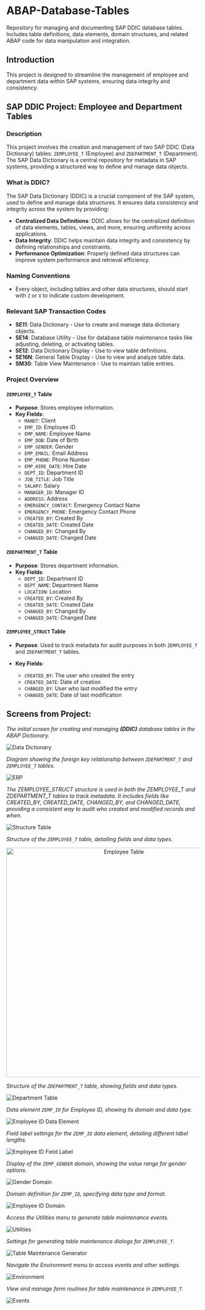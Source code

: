 # ABAP-Database-Tables

Repository for managing and documenting SAP DDIC database tables. Includes table definitions, data elements, domain structures, and related ABAP code for data manipulation and integration.

## Introduction

This project is designed to streamline the management of employee and department data within SAP systems, ensuring data integrity and consistency.

## SAP DDIC Project: Employee and Department Tables

### Description

This project involves the creation and management of two SAP DDIC (Data Dictionary) tables: `ZEMPLOYEE_T` (Employee) and `ZDEPARTMENT_T` (Department). The SAP Data Dictionary is a central repository for metadata in SAP systems, providing a structured way to define and manage data objects.

### What is DDIC?

The SAP Data Dictionary (DDIC) is a crucial component of the SAP system, used to define and manage data structures. It ensures data consistency and integrity across the system by providing:

- **Centralized Data Definitions**: DDIC allows for the centralized definition of data elements, tables, views, and more, ensuring uniformity across applications.
- **Data Integrity**: DDIC helps maintain data integrity and consistency by defining relationships and constraints.
- **Performance Optimization**: Properly defined data structures can improve system performance and retrieval efficiency.

### Naming Conventions

- Every object, including tables and other data structures, should start with `Z` or `X` to indicate custom development.

### Relevant SAP Transaction Codes

- **SE11**: Data Dictionary - Use to create and manage data dictionary objects.
- **SE14**: Database Utility - Use for database table maintenance tasks like adjusting, deleting, or activating tables.
- **SE12**: Data Dictionary Display - Use to view table definitions.
- **SE16N**: General Table Display - Use to view and analyze table data.
- **SM30**: Table View Maintenance - Use to maintain table entries.

### Project Overview

#### `ZEMPLOYEE_T` Table

- **Purpose**: Stores employee information.
- **Key Fields**:
  - `MANDT`: Client
  - `EMP_ID`: Employee ID
  - `EMP_NAME`: Employee Name
  - `EMP_DOB`: Date of Birth
  - `EMP_GENDER`: Gender
  - `EMP_EMAIL`: Email Address
  - `EMP_PHONE`: Phone Number
  - `EMP_HIRE_DATE`: Hire Date
  - `DEPT_ID`: Department ID
  - `JOB_TITLE`: Job Title
  - `SALARY`: Salary
  - `MANAGER_ID`: Manager ID
  - `ADDRESS`: Address
  - `EMERGENCY_CONTACT`: Emergency Contact Name
  - `EMERGENCY_PHONE`: Emergency Contact Phone
  - `CREATED_BY`: Created By
  - `CREATED_DATE`: Created Date
  - `CHANGED_BY`: Changed By
  - `CHANGED_DATE`: Changed Date

#### `ZDEPARTMENT_T` Table

- **Purpose**: Stores department information.
- **Key Fields**:
  - `DEPT_ID`: Department ID
  - `DEPT_NAME`: Department Name
  - `LOCATION`: Location
  - `CREATED_BY`: Created By
  - `CREATED_DATE`: Created Date
  - `CHANGED_BY`: Changed By
  - `CHANGED_DATE`: Changed Date

#### `ZEMPLOYEE_STRUCT` Table

- **Purpose**: Used to track metadata for audit purposes in both `ZEMPLOYEE_T` and `ZDEPARTMENT_T` tables.

- **Key Fields**:
  - `CREATED_BY`: The user who created the entry
  - `CREATED_DATE`: Date of creation
  - `CHANGED_BY`: User who last modified the entry
  - `CHANGED_DATE`: Date of last modification

## Screens from Project:
  
*The initial screen for creating and managing **(DDIC)** database tables in the ABAP Dictionary.*

![Data Dictionary](Screens/ddic.png)

*Diagram showing the foreign key relationship between `ZDEPARTMENT_T` and `ZEMPLOYEE_T` tables.*

![ERP](Screens/erp.png)

*The ZEMPLOYEE_STRUCT structure is used in both the ZEMPLOYEE_T and ZDEPARTMENT_T tables to track metadata.
It includes fields like CREATED_BY, CREATED_DATE, CHANGED_BY, and CHANGED_DATE,
providing a consistent way to audit who created and modified records and when.*

![Structure Table](Screens/struct.png)

*Structure of the `ZEMPLOYEE_T` table, detailing fields and data types.*

<p align="center">
  <img src="Screens/emp-table.png" alt="Employee Table" width="600"/>
</p>

*Structure of the `ZDEPARTMENT_T` table, showing fields and data types.*

![Department Table](Screens/dept-table.png)

*Data element `ZEMP_ID` for Employee ID, showing its domain and data type.*

![Employee ID Data Element](Screens/de.png)

*Field label settings for the `ZEMP_ID` data element, detailing different label lengths.*

![Employee ID Field Label](Screens/de-fl.png)

*Display of the `ZEMP_GENDER` domain, showing the value range for gender options.*

![Gender Domain](Screens/d.png)

*Domain definition for `ZEMP_ID`, specifying data type and format.*

![Employee ID Domain](Screens/d-vr.png)

*Access the Utilities menu to generate table maintenance events.*

![Utilities](Screens/utilities.png)

*Settings for generating table maintenance dialogs for `ZEMPLOYEE_T`.*

![Table Maintenance Generator](Screens/tmg.png)

*Navigate the Environment menu to access events and other settings.*

![Environment](Screens/environment.png)

*View and manage form routines for table maintenance in `ZEMPLOYEE_T`.*

![Events](Screens/events.png)
